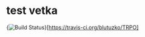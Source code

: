# test vetka

{<img src="https://travis-ci.org/blutuzko/TRPO.svg?branch=master" alt="Build Status" />}[https://travis-ci.org/blutuzko/TRPO]
